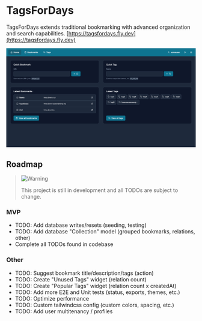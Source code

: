 # TagsForDays

TagsForDays extends traditional bookmarking with advanced organization and search capabilities. [https://tagsfordays.fly.dev](https://tagsfordays.fly.dev)

![Screenshot of the homepage](./public/favicons/screenshot-wide.png)

## Roadmap

> <picture>
>   <source media="(prefers-color-scheme: light)" srcset="https://raw.githubusercontent.com/Mqxx/GitHub-Markdown/main/blockquotes/badge/light-theme/warning.svg">
>   <img alt="Warning" src="https://raw.githubusercontent.com/Mqxx/GitHub-Markdown/main/blockquotes/badge/dark-theme/warning.svg">
> </picture><br>
>
> This project is still in development and all TODOs are subject to change.

### MVP

- TODO: Add database writes/resets (seeding, testing)
- TODO: Add database "Collection" model (grouped bookmarks, relations, other)
- Complete all TODOs found in codebase

### Other

- TODO: Suggest bookmark title/description/tags (action)
- TODO: Create "Unused Tags" widget (relation count)
- TODO: Create "Popular Tags" widget (relation count x createdAt)
- TODO: Add more E2E and Unit tests (status, exports, themes, etc.)
- TODO: Optimize performance
- TODO: Custom tailwindcss config (custom colors, spacing, etc.)
- TODO: Add user multitenancy / profiles
